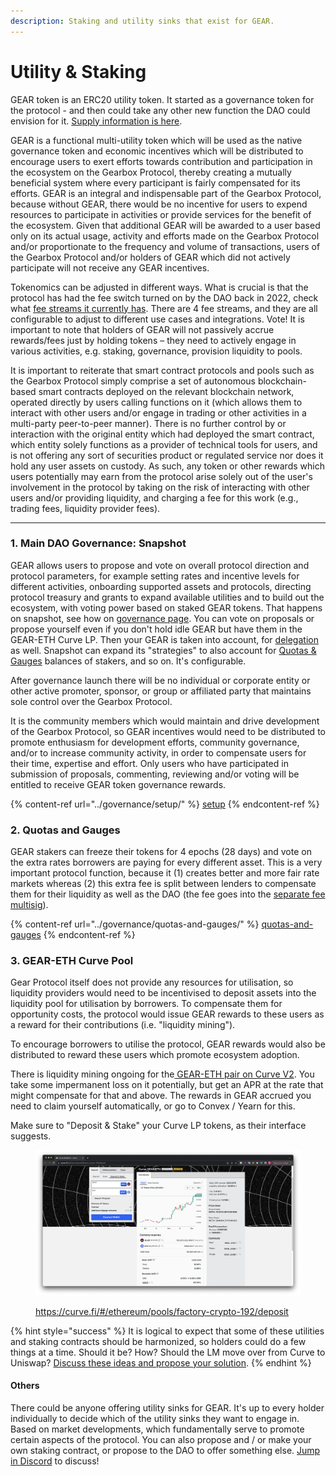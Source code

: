 ```yaml
---
description: Staking and utility sinks that exist for GEAR.
---
```


# Utility & Staking

GEAR token is an ERC20 utility token. It started as a governance token for the protocol - and then could take any other new function the DAO could envision for it. [Supply information is here](supply-information.md).

GEAR is a functional multi-utility token which will be used as the native governance token and economic incentives which will be distributed to encourage users to exert efforts towards contribution and participation in the ecosystem on the Gearbox Protocol, thereby creating a mutually beneficial system where every participant is fairly compensated for its efforts. GEAR is an integral and indispensable part of the Gearbox Protocol, because without GEAR, there would be no incentive for users to expend resources to participate in activities or provide services for the benefit of the ecosystem. Given that additional GEAR will be awarded to a user based only on its actual usage, activity and efforts made on the Gearbox Protocol and/or proportionate to the frequency and volume of transactions, users of the Gearbox Protocol and/or holders of GEAR which did not actively participate will not receive any GEAR incentives.

Tokenomics can be adjusted in different ways. What is crucial is that the protocol has had the fee switch turned on by the DAO back in 2022, check what [fee streams it currently has](../overview/protocol-fees.md). There are 4 fee streams, and they are all configurable to adjust to different use cases and integrations. Vote!  It is important to note that holders of GEAR will not passively accrue rewards/fees just by holding tokens – they need to actively engage in various activities, e.g. staking, governance, provision liquidity to pools.

It is important to reiterate that smart contract protocols and pools such as the Gearbox Protocol simply comprise a set of autonomous blockchain-based smart contracts deployed on the relevant blockchain network, operated directly by users calling functions on it (which allows them to interact with other users and/or engage in trading or other activities in a multi-party peer-to-peer manner). There is no further control by or interaction with the original entity which had deployed the smart contract, which entity solely functions as a provider of technical tools for users, and is not offering any sort of securities product or regulated service nor does it hold any user assets on custody. As such, any token or other rewards which users potentially may earn from the protocol arise solely out of the user's involvement in the protocol by taking on the risk of interacting with other users and/or providing liquidity, and charging a fee for this work (e.g., trading fees, liquidity provider fees).



***

### 1. Main DAO Governance: Snapshot

GEAR allows users to propose and vote on overall protocol direction and protocol parameters, for example setting rates and incentive levels for different activities, onboarding supported assets and protocols, directing protocol treasury and grants to expand available utilities and to build out the ecosystem, with voting power based on staked GEAR tokens. That happens on snapshot, see how on [governance page](../governance/setup/). You can vote on proposals or propose yourself even if you don't hold idle GEAR but have them in the GEAR-ETH Curve LP. Then your GEAR is taken into account, for [delegation](../governance/setup/community-delegates.md) as well. Snapshot can expand its "strategies" to also account for [Quotas & Gauges](utility-and-staking.md#quotas-and-gauges) balances of stakers, and so on. It's configurable.

After governance launch there will be no individual or corporate entity or other active promoter, sponsor, or group or affiliated party that maintains sole control over the Gearbox Protocol.

It is the community members which would maintain and drive development of the Gearbox Protocol, so GEAR incentives would need to be distributed to promote enthusiasm for development efforts, community governance, and/or to increase community activity, in order to compensate users for their time, expertise and effort. Only users who have participated in submission of proposals, commenting, reviewing and/or voting will be entitled to receive GEAR token governance rewards.

{% content-ref url="../governance/setup/" %}
[setup](../governance/setup/)
{% endcontent-ref %}

### 2. Quotas and Gauges

GEAR stakers can freeze their tokens for 4 epochs (28 days) and vote on the extra rates borrowers are paying for every different asset. This is a very important protocol function, because it (1) creates better and more fair rate markets whereas (2) this extra fee is split between lenders to compensate them for their liquidity as well as the DAO (the fee goes into the [separate fee multisig](../governance/setup/guards-multisigs.md#fee-temporary-guard-5-10)).&#x20;

{% content-ref url="../governance/quotas-and-gauges/" %}
[quotas-and-gauges](../governance/quotas-and-gauges/)
{% endcontent-ref %}

### 3. GEAR-ETH Curve Pool

Gear Protocol itself does not provide any resources for utilisation, so liquidity providers would need to be incentivised to deposit assets into the liquidity pool for utilisation by borrowers. To compensate them for opportunity costs, the protocol would issue GEAR rewards to these users as a reward for their contributions (i.e. "liquidity mining").&#x20;

To encourage borrowers to utilise the protocol, GEAR rewards would also be distributed to reward these users which promote ecosystem adoption.

There is liquidity mining ongoing for the[ GEAR-ETH pair on Curve V2](https://curve.fi/#/ethereum/pools/factory-crypto-192/deposit). You take some impermanent loss on it potentially, but get an APR at the rate that might compensate for that and above. The rewards in GEAR accrued you need to claim yourself automatically, or go to Convex / Yearn for this.

Make sure to "Deposit & Stake" your Curve LP tokens, as their interface suggests.

<figure><img src="../.gitbook/assets/GEAR token Curve.png" alt=""><figcaption><p><a href="https://curve.fi/#/ethereum/pools/factory-crypto-192/deposit">https://curve.fi/#/ethereum/pools/factory-crypto-192/deposit</a></p></figcaption></figure>

{% hint style="success" %}
It is logical to expect that some of these utilities and staking contracts should be harmonized, so holders could do a few things at a time. Should it be? How? Should the LM move over from Curve to Uniswap? [Discuss these ideas and propose your solution](https://discord.com/channels/841203475606011905/1177177691842166844).
{% endhint %}

#### Others

There could be anyone offering utility sinks for GEAR. It's up to every holder individually to decide which of the utility sinks they want to engage in. Based on market developments, which fundamentally serve to promote certain aspects of the protocol. You can also propose and / or make your own staking contract, or propose to the DAO to offer something else. [Jump in Discord](https://discord.gg/gearbox) to discuss!
